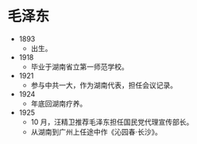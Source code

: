 # 毛泽东

- 1893
  - 出生。
- 1918
  - 毕业于湖南省立第一师范学校。
- 1921
  - 参与中共一大，作为湖南代表，担任会议记录。
- 1924
  - 年底回湖南疗养。
- 1925
  - 10 月，汪精卫推荐毛泽东担任国民党代理宣传部长。
  - 从湖南到广州上任途中作《沁园春·长沙》。
